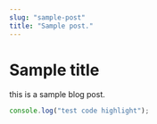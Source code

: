 ```yaml
---
slug: "sample-post"
title: "Sample post."
---
```


# Sample title

this is a sample blog post.

```javascript
console.log("test code highlight");
```
